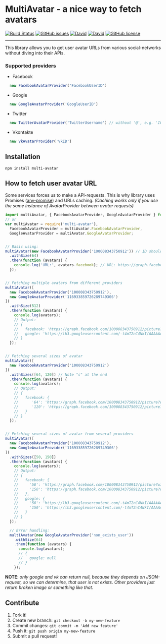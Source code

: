 # MultiAvatar - a nice way to fetch avatars
[![Build Status](https://img.shields.io/travis/maksimkurb/multi-avatar/master.svg?maxAge=2592000&style=flat-square)](https://travis-ci.org/maksimkurb/multi-avatar)
[![GitHub issues](https://img.shields.io/github/issues/maksimkurb/multi-avatar.svg?maxAge=2592000&style=flat-square)](https://github.com/maksimkurb/multi-avatar/issues)
[![David](https://img.shields.io/david/maksimkurb/multi-avatar.svg?maxAge=2592000&style=flat-square)](https://david-dm.org/maksimkurb/multi-avatar#info=dependencies)
[![David](https://img.shields.io/david/dev/maksimkurb/multi-avatar.svg?maxAge=2592000&style=flat-square)](https://david-dm.org/maksimkurb/multi-avatar#info=devDependencies)
[![GitHub license](https://img.shields.io/badge/license-MIT-blue.svg?maxAge=2592000&style=flat-square)](https://raw.githubusercontent.com/maksimkurb/multi-avatar/master/LICENSE)
___

This library allows you to get user avatar URLs from various social-networks without diving into their APIs.

### Supported providers
* Facebook
```js
  new FacebookAvatarProvider('FacebookUserID')
```
* Google
```js
  new GoogleAvatarProvider('GoogleUserID')
```
* Twitter
```js
  new TwitterAvatarProvider('TwitterUsername') // without '@', e.g. 'IGN' or 'pcgamer'
```
* Vkontakte
```js
  new VkAvatarProvider('VkID')
```

## Installation
```
npm install multi-avatar
```

## How to fetch user avatar URL
Some services forces us to make a API-requests. This is why library uses Promises ([any-promise](https://github.com/kevinbeaty/any-promise)) and URLs caching.
_(Caching works only if you use the same instance of AvatarProvider between avatar requests)_

```js
import multiAvatar, { FacebookAvatarProvider, GoogleAvatarProvider } from 'multi-avatar'; // ES7
// or
var multiAvatar = require('multi-avatar'),
  FacebookAvatarProvider = multiAvatar.FacebookAvatarProvider,
  GoogleAvatarProvider = multiAvatar.GoogleAvatarProvider;


// Basic using:
multiAvatar(new FacebookAvatarProvider('100008343750912')) // ID should be always a string, because it can be larger, than Number.MAX_VALUE
  .withSize(64)
  .then(function (avatars) {
    console.log('URL:', avatars.facebook); // URL: https://graph.facebook.com/.../picture?width=64
  });


// Fetching multiple avatars from different providers
multiAvatar([
  new FacebookAvatarProvider('100008343750912'),
  new GoogleAvatarProvider('116933859726289749306')
])
  .withSize(512)
  .then(function (avatars) {
    console.log(avatars);
    // Output:
    // {
    //   facebook: 'https://graph.facebook.com/100008343750912/picture?width=512',
    //   google: 'https://lh3.googleusercontent.com/-t4mT2nC4NkI/AAAAAAAAAAI/AAAAAAAAAAA/4DSxgN3cZmY/s512-c/116933859726289749306.jpg'
    // }
  });


// Fetching several sizes of avatar
multiAvatar([
  new FacebookAvatarProvider('100008343750912')
])
  .withSizes([64, 120]) // Note "s" at the end
  .then(function (avatars) {
    console.log(avatars);
    // Output:
    // {
    //   facebook: {
    //      '64': 'https://graph.facebook.com/100008343750912/picture?width=64',
    //      '120': 'https://graph.facebook.com/100008343750912/picture?width=120'
    //   }
    // }
  });


// Fetching several sizes of avatar from several providers
multiAvatar([
  new FacebookAvatarProvider('100008343750912'),
  new GoogleAvatarProvider('116933859726289749306')
])
  .withSizes([50, 150])
  .then(function (avatars) {
    console.log(avatars);
    // Output:
    // {
    //   facebook: {
    //     '50': 'https://graph.facebook.com/100008343750912/picture?width=50',
    //     '150': 'https://graph.facebook.com/100008343750912/picture?width=150'
    //   },
    //   google: {
    //     '50': 'https://lh3.googleusercontent.com/-t4mT2nC4NkI/AAAAAAAAAAI/AAAAAAAAAAA/4DSxgN3cZmY/s50-c/116933859726289749306.jpg',
    //     '150': 'https://lh3.googleusercontent.com/-t4mT2nC4NkI/AAAAAAAAAAI/AAAAAAAAAAA/4DSxgN3cZmY/s150-c/116933859726289749306.jpg'
    //   }
    // }
  });

  // Error handling:
  multiAvatar(new GoogleAvatarProvider('non_exists_user'))
    .withSize(64)
    .then(function (avatars) {
      console.log(avatars);
      // {
      //   google: null
      // }
    });

```
__NOTE__: *only google and vk can return null, because they
depends on JSON-request, so we can determine,
that user is not exists. Other providers just return
broken image or something like that.*

## Contribute
1. Fork it!
2. Create new branch: `git checkout -b my-new-feature`
3. Commit changes: `git commit -m 'Add new feature'`
4. Push it: `git push origin my-new-feature`
5. Submit a pull request!
